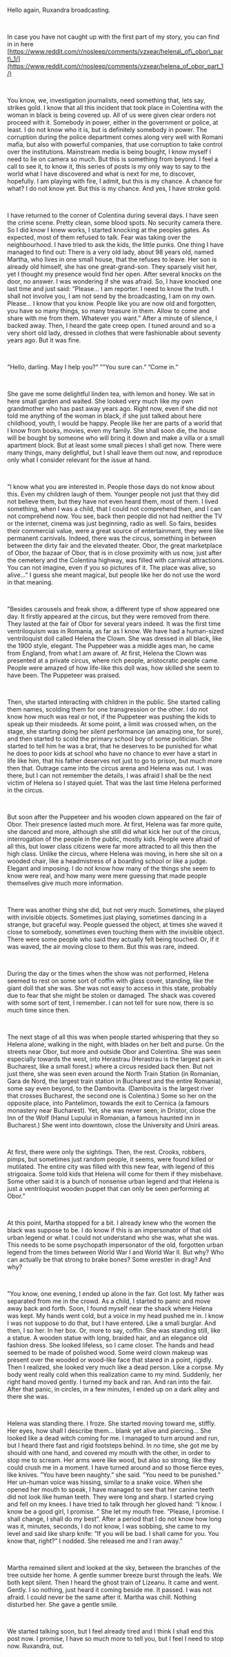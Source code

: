 Hello again, Ruxandra broadcasting.

&#x200B;

In case you have not caught up with the first part of my story, you can find in in here [https://www.reddit.com/r/nosleep/comments/vzxear/helena\_of\_obor\_part\_1/](https://www.reddit.com/r/nosleep/comments/vzxear/helena_of_obor_part_1/)

&#x200B;

You  know, we, investigation journalists, need something that, lets say,  strikes gold. I know that all this incident that took place in Colentina  with the woman in black is being covered up. All of us were given clear  orders not proceed with it. Somebody in power, either in the government  or police, at least. I do not know who it is, but is definitely  somebody in power. The corruption during the police department comes  along very well with Romani mafia, but also with powerful companies, that  use corruption to take control over the institutions. Mainstream media  is being bought, I know myself I need to lie on camera so much. But this  is something from beyond. I feel a call to see it, to know it, this  series of posts is my only way to say to the world what I have  discovered and what is next for me, to discover, hopefully. I am playing  with fire, I admit, but this is my chance. A chance for what? I do not  know yet. But this is my chance. And yes, I have stroke gold.

&#x200B;

I  have returned to the corner of Colentina during several days. I have  seen the crime scene. Pretty clean, some blood spots. No security camera  there. So I did know I knew works, I started knocking at the peoples  gates. As expected, most of them refused to talk. Fear was taking over  the neighbourhood. I have tried to ask the kids, the little punks. One  thing I have managed to find out: There is a very old lady, about 98  years old, named Martha, who lives in one small house, that the refuses  to leave. Her son is already old himself, she has one great-grand-son.  They sparsely visit her, yet I thought my presence would find her open.  After several knocks on the door, no answer. I was wondering if she was  afraid. So, I have knocked one last time and just said: ”Please... I am  reporter. I need to know the truth. I shall not involve you, I am not  send by the broadcasting, I am on my own. Please... I know that you  know. People like you are now old and forgotten, you have so many  things, so many treasure in them. Allow to come and share with me from  them. Whatever you want.” After a minute of silence, I backed away.  Then, I heard the gate creep open. I tuned around and so a very short  old lady, dressed in clothes that were fashionable about seventy years  ago. But it was fine.

&#x200B;

”Hello, darling. May I help you?” ””You sure can.” ”Come in.”

&#x200B;

She  gave me some delightful linden tea, with lemon and honey. We sat in  here small garden and waited. She looked very much like my own  grandmother who has past away years ago. Right now, even if she did not  told me anything of the woman in black, if she just talked about here  childhood, youth, I would be happy. People like her are parts of a world  that I know from books, movies, even my family. She shall soon die, the  house will be bought by someone who will bring it down and make a villa  or a small apartment block. But at least some small pieces I shall get  now. There were many things, many delightful, but I shall leave them out  now, and reproduce only what I consider relevant for the issue at hand.

&#x200B;

”I  know what you are interested in. People those days do not know about  this. Even my children laugh of them. Younger people not just that they  did not believe them, but they have not even heard them, most of them. I  lived something, when I was a child, that I could not comprehend then,  and I can not comprehend now. You see, back then people did not had  neither the TV or the internet, cinema was just beginning, radio as  well. So fairs, besides their commercial value, were a great source of  entertainment, they were like permanent carnivals. Indeed, there was the  circus, something in between between the dirty fair and the elevated  theater. Obor, the great marketplace of Obor, the bazaar of Obor, that  is in close proximity with us now, just after the cemetery and the  Colentina highway, was filled with carnival attractions. You can not  imagine, even if you so pictures of it. The place was alive, so  alive...” I guess she meant magical, but people like her do not use the  word in that meaning.

&#x200B;

”Besides  carousels and freak show, a different type of show appeared one day. It  firstly appeared at the circus, but they were removed from there. They  lasted at the fair of Obor for several years indeed. It was the first  time ventriloquism was in Romania, as far as I know. We have had a  human-sized ventriloquist doll called Helena the Clown. She was dressed  in all black, like the 1900 style, elegant. The Puppeteer was a middle  ages man, he came from England, from what I am aware of. At first,  Helena the Clown was presented at a private circus, where rich people,  aristocratic people came. People were amazed of how life-like this doll  was, how skilled she seem to have been. The Puppeteer was praised.

&#x200B;

Then,  she started interacting with children in the public. She started  calling them names, scolding them for one transgression or the other. I  do not know how much was real or not, if the Puppeteer was pushing the  kids to speak up their misdeeds. At some point, a limit was crossed  when, on the stage, she starting doing her silent performance (an  amazing one, for sure), and then started to scold the primary school boy  of some politician. She started to tell him he was a brat, that he  deserves to be punished for what he does to poor kids at school who have  no chance to ever have a start in life like him, that his father  deserves not just to go to prison, but much more then that. Outrage came  into the circus arena and Helena was out. I was there, but I can not  remember the details, I was afraid I shall be the next victim of Helena  so I stayed quiet. That was the last time Helena performed in the  circus.

&#x200B;

But  soon after the Puppeteer and his wooden clown appeared on the fair of  Obor. Their presence lasted much more. At first, Helena was far more  quite, she danced and more, although she still did what kick her out of  the circus, interrogation of the people in the public, mostly kids.  People were afraid of all this, but lower class citizens were far more  attracted to all this then the high class. Unlike the circus, where  Helena was moving, in here she sit on a wooded chair, like a  headmistress of a boarding school or like a judge. Elegant and imposing.  I do not know how many of the things she seem to know were real, and  how many were mere guessing that made people themselves give much more  information.

&#x200B;

There  was another thing she did, but not very much. Sometimes, she played  with invisible objects. Sometimes just playing, sometimes dancing in a  strange, but graceful way. People guessed the object, at times she waved  it close to somebody, sometimes even touching them with the invisible  object. There were some people who said they actually felt being  touched. Or, if it was waved, the air moving close to them. But this was  rare, indeed.

&#x200B;

During  the day or the times when the show was not performed, Helena seemed to  rest on some sort of coffin with glass cover, standing, like the giant  doll that she was. She was not easy to access in this state, probably  due to fear that she might be stolen or damaged. The shack was covered  with some sort of tent, I remember. I can not tell for sure now, there  is so much time since then.

&#x200B;

The  next stage of all this was when people started whispering that they so  Helena alone, walking in the night, with blades on her belt and purse.  On the streets near Obor, but more and outside Obor and Colentina. She  was seen especially towards the west, into Herastrau (Herastrau is the  largest park in Bucharest, like a small forest.) where a circus resided  back then. But not just there, she was seen even around the North Train  Station (in Romanian, Gara de Nord, the largest train station in  Bucharest and the entire Romania), some say even beyond, to the  Dambovita. (Dambovita is the largest river that crosses Bucharest, the  second one is Colentina.) Some so her on the opposite place, into  Pantelimon, towards the exit to Cernica (a famours monastery near  Bucharest). Yet, she was never seen, in Dristor, close the Inn of the  Wolf (Hanul Lupului in Romanian, a famous haunted inn in Bucharest.) She  went into downtown, close the University and Unirii areas.

&#x200B;

At  first, there were only the sightings. Then, the rest. Crooks, robbers,  pimps, but sometimes just random people, it seems, were found killed or  mutilated. The entire city was filled with this new fear, with legend of  this strigoaica. Some told kids that Helena will come for them if they  misbehave. Some other said it is a bunch of nonsense urban legend and  that Helena is just a ventriloquist wooden puppet that can only be seen  performing at Obor.”

&#x200B;

At  this point, Martha stopped for a bit. I already knew who the women the  black was suppose to be. I do know if this is an impersonator of that  old urban legend or what. I could not understand who she was, what she  was. This needs to be some psychopath impersonator of the old, forgotten  urban legend from the times between World War I and World War II. But  why? Who can actually be that strong to brake bones? Some wrestler in  drag? And why?

&#x200B;

”You  know, one evening, I ended up alone in the fair. Got lost. My father  was separated from me in the crowd. As a child, I started to panic and  move away back and forth. Soon, I found myself near the shack where  Helena was kept. My hands went cold, but a voice in my head pushed me  in. I know I was not suppose to do that, but I have entered. Like a  small burglar. And then, I so her. In her box. Or, more to say, coffin.  She was standing still, like a statue. A wooden statue with long,  braided hair, and an elegance old fashion dress. She looked lifeless, so  I came closer. The hands and head seemed to be made of polished wood.  Some weird clown makeup was present over the wooded or wood-like face  that stared in a point, rigidly. Then I realized, she looked very much  like a dead person. Like a corpse. My body went really cold when this  realization came to my mind. Suddenly, her right hand moved gently. I  turned my back and ran. And ran into the fair. After that panic, in  circles, in a few minutes, I ended up on a dark alley and there she was.

&#x200B;

Helena  was standing there. I froze. She started moving toward me, stiffly. Her  eyes, how shall I describe them... blank yet alive and piercing... She  looked like a dead witch coming for me. I managed to turn around and  run, but I heard there fast and rigid footsteps behind. In no time, she  got me by should with one hand, and covered my mouth with the other, in  order to stop me to scream. Her arms were like wood, but also so strong,  like they could crush me in a moment. I have turned around and so those  fierce eyes, like knives. ”You have been naughty.” she said. ”You need  to be punished.” Her un-human voice was hissing, similar to a snake  voice.  When she opened her mouth to speak, I have managed to see that  her canine teeth did not look like human teeth. They were long and  sharp. I started crying and fell on my knees. I have tried to talk  through her gloved hand: ”I know. I know be a good girl, I promise. ”  She let my mouth free. ”Please, I promise. I shall change, I shall do my  best”. After a period that I do not know how long was it, minutes,  seconds, I do not know, I was sobbing, she came to my level and said  like sharp knife: ”If you will be bad. I shall came for you. You know  that, right?” I nodded. She released me and I ran away.”

&#x200B;

Martha  remained silent and looked at the sky, between the branches of the tree  outside her home. A gentle summer breeze burst through the leafs. We  both kept silent. Then I heard the ghost train of Lizeanu. It came and  went. Gently. I so nothing, just heard it coming beside me. It passed. I  was not afraid. I could never be the same after it. Martha was chill.  Nothing disturbed her. She gave a gentle smile.

&#x200B;

We  started talking soon, but I feel already tired and I think I shall end  this post now. I promise, I have so much more to tell you, but I feel I  need to stop now. Ruxandra, out.
